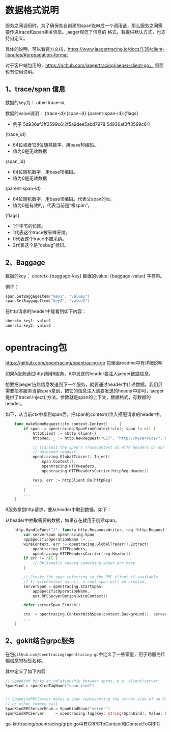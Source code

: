 
# 数据格式说明
服务之间调用时，为了确保各自创建的span能串成一个调用链，那么服务之间需要传递trace和span相关信息。jaeger规范了信息的
格式，有提供默认方式，也支持自定义。

具体的说明，可以看官方文档，https://www.jaegertracing.io/docs/1.39/client-libraries/#propagation-format

对于客户端包用的，https://github.com/jaegertracing/jaeger-client-go， 里面也有使用说明。

## 1、trace/span 信息
数据的key为：  uber-trace-id, 

数据的value说明：  {trace-id}:{span-id}:{parent-span-id}:{flags}
* 例子 5d936af3ff3599c6:2f5a9dee5abd7978:5d936af3ff3599c6:1

{trace_id}
* 64位或者128位随机数字，用base16编码。
* 值为0是无效数据

{span_id}
* 64位随机数字，用base16编码。
* 值为0是无效数据

{parent-span-id}
* 64位随机数字，用base16编码。代表父span的id。
* 值为0是有效的，代表当前是“根span”。

{flags}
* 1个字节的位图。
* 1代表这个trace被采样采纳。
* 0代表这个trace不被采纳。
* 2代表这个是“debug”标识。

## 2、Baggage
数据的key： uberctx-{baggage-key}
数据的value: {baggage-value} 字符串。

例子：
```go
span.SetBaggageItem("key1", "value1")
span.SetBaggageItem("key2", "value2")
```
在http请求的header中能看到如下内容：
```go
uberctx-key1: value1
uberctx-key2: value2
```



# opentracing包

https://github.com/opentracing/opentracing-go 包里面readme中有详细说明

如果A服务通过http调用B服务，A中发送的header要注入jaeger链路信息。

想要把jaeger链路信息发送到下一个服务，就要通过header中传递数据。我们只需要把本服务当前span拿到，把它的信息注入到要发送的header中即可，jaeger提供了tracer.Inject()方法，参数就是span的上下文，数据格式，存数据的header。

如下，从当前ctx中拿到span后，把span的context()注入搭配请求的header中。

```go
    func makeSomeRequest(ctx context.Context) ... {
        if span := opentracing.SpanFromContext(ctx); span != nil {
            httpClient := &http.Client{}
            httpReq, _ := http.NewRequest("GET", "http://myservice/", nil)

            // Transmit the span's TraceContext as HTTP headers on our
            // outbound request.
            opentracing.GlobalTracer().Inject(
                span.Context(),
                opentracing.HTTPHeaders,
                opentracing.HTTPHeadersCarrier(httpReq.Header))

            resp, err := httpClient.Do(httpReq)
            ...
        }
        ...
    }
```

B服务拿到http请求，要从header中取到数据。如下：

从header中抽取需要的数据，如果存在就用于创建span。

```go
    http.HandleFunc("/", func(w http.ResponseWriter, req *http.Request) {
        var serverSpan opentracing.Span
        appSpecificOperationName := ...
        wireContext, err := opentracing.GlobalTracer().Extract(
            opentracing.HTTPHeaders,
            opentracing.HTTPHeadersCarrier(req.Header))
        if err != nil {
            // Optionally record something about err here
        }

        // Create the span referring to the RPC client if available.
        // If wireContext == nil, a root span will be created.
        serverSpan = opentracing.StartSpan(
            appSpecificOperationName,
            ext.RPCServerOption(wireContext))

        defer serverSpan.Finish()

        ctx := opentracing.ContextWithSpan(context.Background(), serverSpan)
        ...
    }
```







## 2、gokit结合grpc服务

在包`github.com/opentracing/opentracing-go`中定义了一些常量，用于跨服务传输信息的标签名称。

其中定义了如下内容

```go 
// SpanKind hints at relationship between spans, e.g. client/server
SpanKind = spanKindTagName("span.kind")


// SpanKindRPCServer marks a span representing the server-side of an RPC
// or other remote call
SpanKindRPCServerEnum = SpanKindEnum("server")
SpanKindRPCServer     = opentracing.Tag{Key: string(SpanKind), Value: SpanKindRPCServerEnum}


```



go-kit/tracing/opentracing/grpc.go中有GRPCToContext和ContextToGRPC













